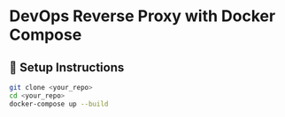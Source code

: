 # DevOps Reverse Proxy with Docker Compose

## 🔧 Setup Instructions

```bash
git clone <your_repo>
cd <your_repo>
docker-compose up --build
